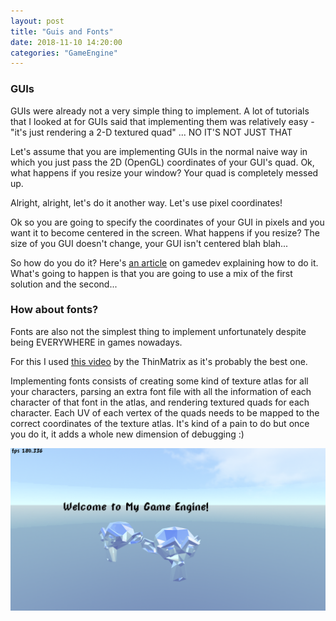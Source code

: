 ```yaml
---
layout: post
title: "Guis and Fonts"
date: 2018-11-10 14:20:00
categories: "GameEngine"
---
```


### GUIs

GUIs were already not a very simple thing to implement. A lot of tutorials that I looked at for GUIs said that implementing them was relatively easy - "it's just rendering a 2-D textured quad" ... NO IT'S NOT JUST THAT

Let's assume that you are implementing GUIs in the normal naive way in which you just pass the 2D (OpenGL) coordinates of your GUI's quad. Ok, what happens if you resize your window? Your quad is completely messed up.

Alright, alright, let's do it another way. Let's use pixel coordinates!

Ok so you are going to specify the coordinates of your GUI in pixels and you want it to become centered in the screen. What happens if you resize? The size of you GUI doesn't change, your GUI isn't centered blah blah...

So how do you do it? Here's [an article](https://www.gamedev.net/articles/programming/general-and-gameplay-programming/creating-a-very-simple-gui-system-for-small-games-part-i-r3652/) on gamedev explaining how to do it. What's going to happen is that you are going to use a mix of the first solution and the second...

### How about fonts?

Fonts are also not the simplest thing to implement unfortunately despite being EVERYWHERE in games nowadays.

For this I used [this video](https://www.youtube.com/watch?v=mnIQEQoHHCU) by the ThinMatrix as it's probably the best one.

Implementing fonts consists of creating some kind of texture atlas for all your characters, parsing an extra font file with all the information of each character of that font in the atlas, and rendering textured quads for each character. Each UV of each vertex of the quads needs to be mapped to the correct coordinates of the texture atlas. It's kind of a pain to do but once you do it, it adds a whole new dimension of debugging :)

![photo](/assets/fonts.PNG)
